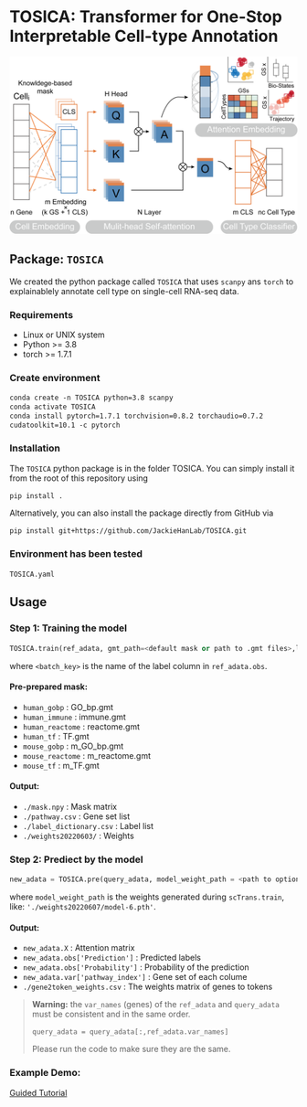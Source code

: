 # TOSICA: Transformer for One-Stop Interpretable Cell-type Annotation

![Workflow](./figure.png)

## Package: `TOSICA`

We created the python package called `TOSICA` that uses `scanpy` ans `torch` to explainablely annotate cell type on single-cell RNA-seq data.

### Requirements

+ Linux or UNIX system
+ Python >= 3.8
+ torch >= 1.7.1

### Create environment

```
conda create -n TOSICA python=3.8 scanpy
conda activate TOSICA
conda install pytorch=1.7.1 torchvision=0.8.2 torchaudio=0.7.2 cudatoolkit=10.1 -c pytorch
```

### Installation

The `TOSICA` python package is in the folder TOSICA. You can simply install it from the root of this repository using

```
pip install .
```

Alternatively, you can also install the package directly from GitHub via

```
pip install git+https://github.com/JackieHanLab/TOSICA.git
```

### Environment has been tested

`TOSICA.yaml`

## Usage

### Step 1: Training the model

```py
TOSICA.train(ref_adata, gmt_path=<default mask or path to .gmt files>,label_name=<label_key>)
```

where `<batch_key>` is the name of the label column in `ref_adata.obs`.

#### Pre-prepared mask:

+ `human_gobp` : GO_bp.gmt
+ `human_immune` : immune.gmt
+ `human_reactome` : reactome.gmt
+ `human_tf` : TF.gmt
+ `mouse_gobp` : m_GO_bp.gmt
+ `mouse_reactome` : m_reactome.gmt
+ `mouse_tf` : m_TF.gmt

#### Output:

+ `./mask.npy` : Mask matrix
+ `./pathway.csv` : Gene set list
+ `./label_dictionary.csv` : Label list
+ `./weights20220603/` : Weights

### Step 2: Prediect by the model

```py
new_adata = TOSICA.pre(query_adata, model_weight_path = <path to optional weight>)
```

where `model_weight_path` is the weights generated during `scTrans.train`, like: `'./weights20220607/model-6.pth'`.

#### Output:

+ `new_adata.X` : Attention matrix
+ `new_adata.obs['Prediction']` : Predicted labels
+ `new_adata.obs['Probability']` : Probability of the prediction
+ `new_adata.var['pathway_index']` : Gene set of each colume
+ `./gene2token_weights.csv` : The weights matrix of genes to tokens

> **Warning:** the `var_names` (genes) of the `ref_adata` and `query_adata` must be consistent and in the same order.
> ```
> query_adata = query_adata[:,ref_adata.var_names]
> ```
> Please run the code to make sure they are the same.  


### Example Demo:

[Guided Tutorial](test/tutorial.ipynb)
